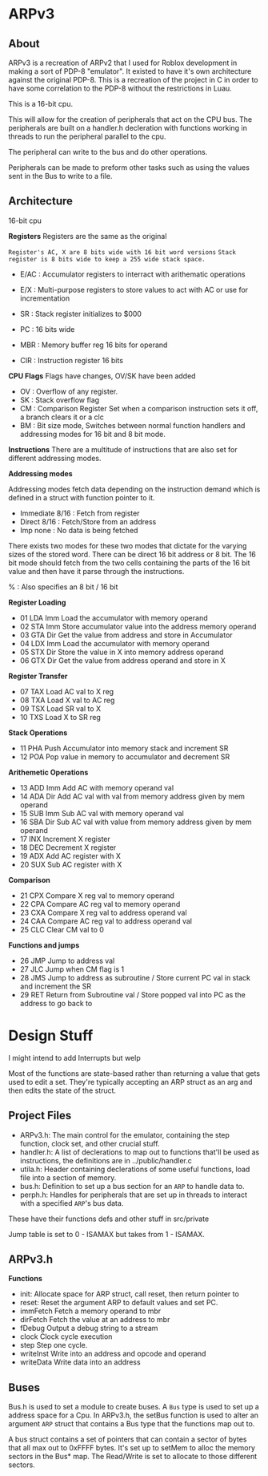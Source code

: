 ARPv3
===================

About
-------------------

ARPv3 is a recreation of ARPv2 that I used for Roblox development in making a sort of PDP-8 "emulator".
It existed to have it's own architecture against the original PDP-8. This is a recreation of the project
in C in order to have some correlation to the PDP-8 without the restrictions in Luau.

This is a 16-bit cpu.

This will allow for the creation of peripherals that act on the CPU bus. The peripherals are built on a handler.h decleration with
functions working in threads to run the peripheral parallel to the cpu.

The peripheral can write to the bus and do other operations.

Peripherals can be made to preform other tasks such as using the values sent in the Bus to write to a file.


Architecture
-------------------

16-bit cpu

**Registers**
Registers are the same as the original

`Register's AC, X are 8 bits wide with 16 bit word versions`
`Stack register is 8 bits wide to keep a 255 wide stack space.`

* E/AC : Accumulator registers to interract with arithematic operations
* E/X  : Multi-purpose registers to store values to act with AC or use for incrementation
* SR : Stack register initializes to $000
* PC : 16 bits wide

* MBR : Memory buffer reg 16 bits for operand
* CIR : Instruction register 16 bits


**CPU Flags**
Flags have changes, OV/SK have been added

* OV : Overflow of any register.
* SK : Stack overflow flag
* CM : Comparison Register Set when a comparison instruction sets it off, a branch clears it or a clc
* BM : Bit size mode, Switches between normal function handlers and addressing modes for 16 bit and 8 bit mode.

**Instructions**
There are a multitude of instructions that are also set for different addressing modes.

**Addressing modes**

Addressing modes fetch data depending on the instruction demand which is defined in a struct with function pointer to it.

* Immediate 8/16	: Fetch from register
* Direct    8/16	: Fetch/Store from an address
* Imp	    none	: No data is being fetched

There exists two modes for these two modes that dictate for the varying sizes of the stored word. There can be direct 16 bit address or 8 bit.
The 16 bit mode should fetch from the two cells containing the parts of the 16 bit value and then have it parse through the instructions.

% : Also specifies an 8 bit / 16 bit

**Register Loading**
* 01	LDA Imm	Load the accumulator with memory operand
* 02	STA Imm	Store accumulator value into the address memory operand
* 03	GTA Dir	Get the value from address and store in Accumulator
* 04	LDX Imm	Load the accumulator with memory operand
* 05	STX Dir	Store the value in X into memory address operand
* 06	GTX Dir	Get the value from address operand and store in X

**Register Transfer**
* 07	TAX	Load AC val to X reg
* 08	TXA	Load X val to AC reg
* 09	TSX	Load SR val to X
* 10	TXS	Load X to SR reg

**Stack Operations**
* 11	PHA	Push Accumulator into memory stack and increment SR
* 12	POA	Pop value in memory to accumulator and decrement SR

**Arithemetic Operations**
* 13	ADD Imm	Add AC with memory operand val
* 14	ADA Dir	Add AC val with val from memory address given by mem operand
* 15	SUB Imm	Sub AC val with memory operand val
* 16	SBA Dir	Sub AC val with value from memory address given by mem operand
* 17	INX	Increment X register
* 18	DEC	Decrement X register
* 19	ADX	Add AC register with X
* 20	SUX	Sub AC register with X

**Comparison**
* 21	CPX	Compare X reg val to memory operand
* 22	CPA	Compare AC reg val to memory operand
* 23	CXA	Compare X reg val to address operand val
* 24	CAA	Compare AC reg val to address operand val
* 25	CLC 	Clear CM val to 0

**Functions and jumps**
* 26	JMP	Jump to address val
* 27	JLC	Jump when CM flag is 1
* 28	JMS	Jump to address as subroutine / Store current PC val in stack and increment the SR
* 29	RET	Return from Subroutine val    / Store popped val into PC as the address to go back to




Design Stuff
============
I might intend to add Interrupts but welp

Most of the functions are state-based rather than returning a value that gets used to edit a set. They're typically accepting an ARP struct as an arg and then edits the state
of the struct.

Project Files
-------------------
* ARPv3.h: The main control for the emulator, containing the step function, clock set, and other crucial stuff.
* handler.h: A list of declerations to map out to functions that'll be used as instructions, the definitions are in ../public/handler.c
* utila.h: Header containing declerations of some useful functions, load file into a section of memory.
* bus.h: Definition to set up a bus section for an `ARP` to handle data to.
* perph.h: Handles for peripherals that are set up in threads to interact with a specified `ARP`'s bus data.
	
These have their functions defs and other stuff in src/private

Jump table is set to 0 - ISAMAX but takes from 1 - ISAMAX.


ARPv3.h
-----------------
**Functions**
* init:		Allocate space for ARP struct, call reset, then return pointer to
* reset:	Reset the argument ARP to default values and set PC.
* immFetch	Fetch a memory operand to mbr
* dirFetch	Fetch the value at an address to mbr
* fDebug	Output a debug string to a stream
* clock		Clock cycle execution
* step		Step one cycle.
* writeInst	Write into an address and opcode and operand
* writeData	Write data into an address 

Buses
------------
Bus.h is used to set a module to create buses. A `Bus` type is used to set up a address space for a Cpu.
In ARPv3.h, the setBus function is used to alter an argument `ARP` struct that contains a Bus type that the functions map out to.

A bus struct contains a set of pointers that can contain a sector of bytes that all max out to 0xFFFF bytes. It's set up to setMem to alloc the memory sectors in the Bus* map. The Read/Write is set to
allocate to those different sectors.




